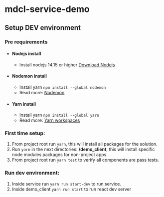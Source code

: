 # mdcl-service-demo


## Setup DEV environment
### Pre requirements
- #### Nodejs install
    - Install nodejs 14.15 or higher [Download Nodejs](https://nodejs.org/en/download/)
- #### Nodemon install
    - Install yarn `npm install --global nodemon`
    - Read more: [Nodemon](https://nodemon.io/)
    
- #### Yarn install
    - Install yarn `npm install --global yarn`
    - Read more: [Yarn workspaces](https://classic.yarnpkg.com/en/docs/workspaces/)

### First time setup:
1. From project root run `yarn`, this will install all packages for the solution.
2. Run `yarn` in the next directories: **/demo_client**, this will install specific node modules packages for non-project apps.
3. From project root run `yarn test` to verify all components are pass tests.

### Run dev environment:
1. Inside service run `yarn run start-dev` to run service.
2. Inside demo_client `yarn run start` to run react dev server